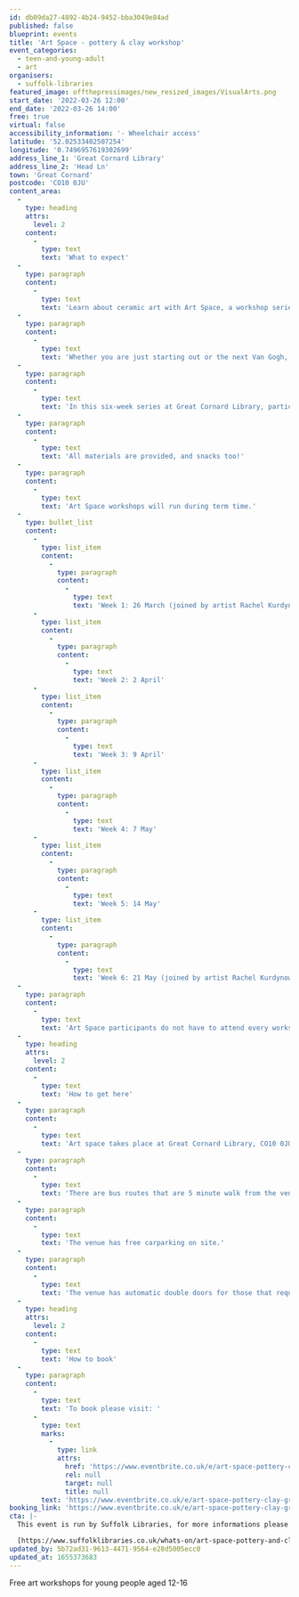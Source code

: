 ```yaml
---
id: db09da27-4892-4b24-9452-bba3049e84ad
published: false
blueprint: events
title: 'Art Space - pottery & clay workshop'
event_categories:
  - teen-and-young-adult
  - art
organisers:
  - suffolk-libraries
featured_image: offthepressimages/new_resized_images/VisualArts.png
start_date: '2022-03-26 12:00'
end_date: '2022-03-26 14:00'
free: true
virtual: false
accessibility_information: '- Wheelchair access'
latitude: '52.02533402507254'
longitude: '0.7496957619302699'
address_line_1: 'Great Cornard Library'
address_line_2: 'Head Ln'
town: 'Great Cornard'
postcode: 'CO10 0JU'
content_area:
  -
    type: heading
    attrs:
      level: 2
    content:
      -
        type: text
        text: 'What to expect'
  -
    type: paragraph
    content:
      -
        type: text
        text: 'Learn about ceramic art with Art Space, a workshop series for 12 to 16 year olds!'
  -
    type: paragraph
    content:
      -
        type: text
        text: 'Whether you are just starting out or the next Van Gogh, build new skills and try out new art forms from textiles to sculpture.'
  -
    type: paragraph
    content:
      -
        type: text
        text: 'In this six-week series at Great Cornard Library, participants will have the opportunity to explore making with clay. Ceramicist Rachel Kurdynowska will be joining the sessions on 26 March and 21 May.'
  -
    type: paragraph
    content:
      -
        type: text
        text: 'All materials are provided, and snacks too!'
  -
    type: paragraph
    content:
      -
        type: text
        text: 'Art Space workshops will run during term time.'
  -
    type: bullet_list
    content:
      -
        type: list_item
        content:
          -
            type: paragraph
            content:
              -
                type: text
                text: 'Week 1: 26 March (joined by artist Rachel Kurdynowska)'
      -
        type: list_item
        content:
          -
            type: paragraph
            content:
              -
                type: text
                text: 'Week 2: 2 April'
      -
        type: list_item
        content:
          -
            type: paragraph
            content:
              -
                type: text
                text: 'Week 3: 9 April'
      -
        type: list_item
        content:
          -
            type: paragraph
            content:
              -
                type: text
                text: 'Week 4: 7 May'
      -
        type: list_item
        content:
          -
            type: paragraph
            content:
              -
                type: text
                text: 'Week 5: 14 May'
      -
        type: list_item
        content:
          -
            type: paragraph
            content:
              -
                type: text
                text: 'Week 6: 21 May (joined by artist Rachel Kurdynowska)'
  -
    type: paragraph
    content:
      -
        type: text
        text: 'Art Space participants do not have to attend every workshop, but it is recommended that they join all or as many as possible to get the best out of it.'
  -
    type: heading
    attrs:
      level: 2
    content:
      -
        type: text
        text: 'How to get here'
  -
    type: paragraph
    content:
      -
        type: text
        text: 'Art space takes place at Great Cornard Library, CO10 0JU.'
  -
    type: paragraph
    content:
      -
        type: text
        text: 'There are bus routes that are 5 minute walk from the venue.'
  -
    type: paragraph
    content:
      -
        type: text
        text: 'The venue has free carparking on site.'
  -
    type: paragraph
    content:
      -
        type: text
        text: 'The venue has automatic double doors for those that require extra accessibility. '
  -
    type: heading
    attrs:
      level: 2
    content:
      -
        type: text
        text: 'How to book'
  -
    type: paragraph
    content:
      -
        type: text
        text: 'To book please visit: '
      -
        type: text
        marks:
          -
            type: link
            attrs:
              href: 'https://www.eventbrite.co.uk/e/art-space-pottery-clay-great-cornard-library-tickets-267455174627?aff=ebdsoporgprofile'
              rel: null
              target: null
              title: null
        text: 'https://www.eventbrite.co.uk/e/art-space-pottery-clay-great-cornard-library-tickets-267455174627?aff=ebdsoporgprofile'
booking_link: 'https://www.eventbrite.co.uk/e/art-space-pottery-clay-great-cornard-library-tickets-267455174627?aff=ebdsoporgprofile'
cta: |-
  This event is run by Suffolk Libraries, for more informations please get in touch via:

  [https://www.suffolklibraries.co.uk/whats-on/art-space-pottery-and-clay-workshop](https://www.suffolklibraries.co.uk/whats-on/art-space-pottery-and-clay-workshop)
updated_by: 5b72ad31-9613-4471-9564-e28d5005ecc0
updated_at: 1655373683
---
```

Free art workshops for young people aged 12-16